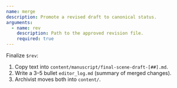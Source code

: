 ```yaml
---
name: merge
description: Promote a revised draft to canonical status.
arguments:
  - name: rev
    description: Path to the approved revision file.
    required: true
---
```


Finalize `$rev`:

1. Copy text into `content/manuscript/final-scene-draft-[##].md`.
2. Write a 3–5 bullet `editor_log.md` (summary of merged changes).
3. Archivist moves both into `content/`.
